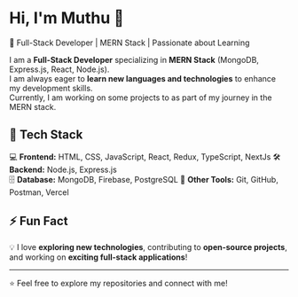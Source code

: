 # Hi, I'm Muthu 👋  

🚀 Full-Stack Developer | MERN Stack | Passionate about Learning  

I am a **Full-Stack Developer** specializing in **MERN Stack** (MongoDB, Express.js, React, Node.js).  
I am always eager to **learn new languages and technologies** to enhance my development skills.  
Currently, I am working on some projects to as part of my journey in the MERN stack.  

## 🚀 Tech Stack  
💻 **Frontend:** HTML, CSS, JavaScript, React, Redux, TypeScript, NextJs
🛠 **Backend:** Node.js, Express.js  
🗄 **Database:** MongoDB, Firebase, PostgreSQL
🎨 **Other Tools:** Git, GitHub, Postman, Vercel  


## ⚡ Fun Fact  
💡 I love **exploring new technologies**, contributing to **open-source projects**, and working on **exciting full-stack applications**!  

---  

⭐️ Feel free to explore my repositories and connect with me!  

